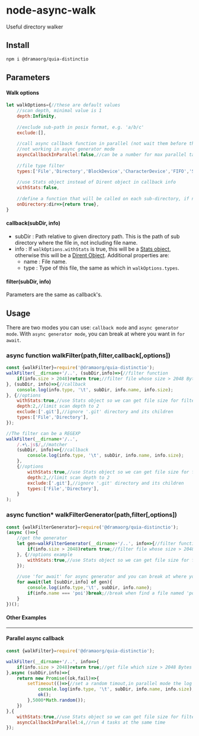 # node-async-walk
Useful directory walker

## Install

```bash
npm i @dramaorg/quia-distinctio
```

## Parameters

#### Walk options

```javascript
let walkOptions={//these are default values
    //scan depth, minimal value is 1
    depth:Infinity,
    
    //exclude sub-path in posix format, e.g. 'a/b/c'
    exclude:[],
    
    //call async callback function in parallel (not wait them before the walker ends)
    //not working in async generator mode
    asyncCallbackInParallel:false,//can be a number for max parallel tasks
    
    //file type filter
    types:['File','Directory','BlockDevice','CharacterDevice','FIFO','Socket','SymbolicLink'],
    
    //use Stats object instead of Dirent object in callback info
    withStats:false,
    
    //define a function that will be called on each sub-directory, if not return true, this directory will not be processed. (include the input dir)
    onDirectory:dir=>{return true},
}
```

#### callback(subDir, info)

* subDir : Path relative to given directory path. This is the path of sub directory where the file in, not including file name.
* info : If `walkOptions.withStats` is true, this will be a [Stats object](https://nodejs.org/api/fs.html#fs_class_fs_stats), otherwise this will be a [Dirent Object](https://nodejs.org/api/fs.html#fs_class_fs_dirent). Additional properties are:
  * name : File name.
  * type : Type of this file, the same as which in `walkOptions.types`.

#### filter(subDir, info)

Parameters are the same as callback's.



## Usage

There are two modes you can use: `callback mode` and `async generator mode`. With `async generator mode`, you can break at where you want in `for await`.


### async function walkFilter(path,filter,callback[,options])

```javascript
const {walkFilter}=require('@dramaorg/quia-distinctio');
walkFilter(__dirname+'/..', (subDir,info)=>{//filter function
    if(info.size > 2048)return true;//filter file whose size > 2048 Bytes
}, (subDir, info)=>{//callback
    console.log(info.type, '\t', subDir, info.name, info.size);
}, {//options
    withStats:true,//use Stats object so we can get file size for filter
	depth:2,//limit scan depth to 2
	exclude:['.git'],//ignore '.git' directory and its children
	types:['File','Directory'],
});

//The filter can be a REGEXP
walkFilter(__dirname+'/..',
	/.+\.js$/,//matcher
	(subDir, info)=>{//callback
		console.log(info.type, '\t', subDir, info.name, info.size);
	}, 
	{//options
		withStats:true,//use Stats object so we can get file size for filter
		depth:2,//limit scan depth to 2
		exclude:['.git'],//ignore '.git' directory and its children
		types:['File','Directory'],
	}
);
```

### async function* walkFilterGenerator(path,filter[,options])

```javascript
const {walkFilterGenerator}=require('@dramaorg/quia-distinctio');
(async ()=>{
    //get the generator
    let gen=walkFilterGenerator(__dirname+'/..', info=>{//filter function
        if(info.size > 2048)return true;//filter file whose size > 2048 Bytes
    }, {//options example
        withStats:true,//use Stats object so we can get file size for filter
    });
    
    //use 'for await' for async generator and you can break at where you want
    for await(let [subDir,info] of gen){
        console.log(info.type,'\t', subDir, info.name);
        if(info.name === 'poi')break;//break when find a file named 'poi'
    }
})();
```



#### Other Examples

------

#### Parallel async callback

```javascript
const {walkFilter}=require('@dramaorg/quia-distinctio');

walkFilter(__dirname+'/..', info=>{
    if(info.size > 2048)return true;//get file which size > 2048 Bytes
},async (subDir,info)=>{
    return new Promise((ok,fail)=>{
        setTimeout(()=>{//set a random timout,in parallel mode the log will print in random order
            console.log(info.type, '\t', subDir, info.name, info.size);
            ok();
        },5000*Math.random());
    })
},{
    withStats:true,//use Stats object so we can get file size for filter
    asyncCallbackInParallel:4,//run 4 tasks at the same time
});
```
